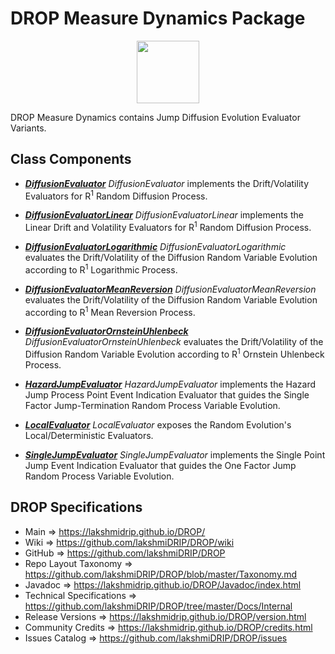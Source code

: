 # DROP Measure Dynamics Package

<p align="center"><img src="https://github.com/lakshmiDRIP/DROP/blob/master/DRIP_Logo.gif?raw=true" width="100"></p>

DROP Measure Dynamics contains Jump Diffusion Evolution Evaluator Variants.


## Class Components

 * [***DiffusionEvaluator***](https://github.com/lakshmiDRIP/DROP/tree/master/src/main/java/org/drip/measure/dynamics/DiffusionEvaluator.java)
 <i>DiffusionEvaluator</i> implements the Drift/Volatility Evaluators for R<sup>1</sup> Random Diffusion
 Process.

 * [***DiffusionEvaluatorLinear***](https://github.com/lakshmiDRIP/DROP/tree/master/src/main/java/org/drip/measure/dynamics/DiffusionEvaluatorLinear.java)
 <i>DiffusionEvaluatorLinear</i> implements the Linear Drift and Volatility Evaluators for R<sup>1</sup>
 Random Diffusion Process.

 * [***DiffusionEvaluatorLogarithmic***](https://github.com/lakshmiDRIP/DROP/tree/master/src/main/java/org/drip/measure/dynamics/DiffusionEvaluatorLogarithmic.java)
 <i>DiffusionEvaluatorLogarithmic</i> evaluates the Drift/Volatility of the Diffusion Random Variable
 Evolution according to R<sup>1</sup> Logarithmic Process.

 * [***DiffusionEvaluatorMeanReversion***](https://github.com/lakshmiDRIP/DROP/tree/master/src/main/java/org/drip/measure/dynamics/DiffusionEvaluatorMeanReversion.java)
 <i>DiffusionEvaluatorMeanReversion</i> evaluates the Drift/Volatility of the Diffusion Random Variable
 Evolution according to R<sup>1</sup> Mean Reversion Process.

 * [***DiffusionEvaluatorOrnsteinUhlenbeck***](https://github.com/lakshmiDRIP/DROP/tree/master/src/main/java/org/drip/measure/dynamics/DiffusionEvaluatorOrnsteinUhlenbeck.java)
 <i>DiffusionEvaluatorOrnsteinUhlenbeck</i> evaluates the Drift/Volatility of the Diffusion Random Variable
 Evolution according to R<sup>1</sup> Ornstein Uhlenbeck Process.

 * [***HazardJumpEvaluator***](https://github.com/lakshmiDRIP/DROP/tree/master/src/main/java/org/drip/measure/dynamics/HazardJumpEvaluator.java)
 <i>HazardJumpEvaluator</i> implements the Hazard Jump Process Point Event Indication Evaluator that guides
 the Single Factor Jump-Termination Random Process Variable Evolution.

 * [***LocalEvaluator***](https://github.com/lakshmiDRIP/DROP/tree/master/src/main/java/org/drip/measure/dynamics/LocalEvaluator.java)
 <i>LocalEvaluator</i> exposes the Random Evolution's Local/Deterministic Evaluators.

 * [***SingleJumpEvaluator***](https://github.com/lakshmiDRIP/DROP/tree/master/src/main/java/org/drip/measure/dynamics/SingleJumpEvaluator.java)
 <i>SingleJumpEvaluator</i> implements the Single Point Jump Event Indication Evaluator that guides the One
 Factor Jump Random Process Variable Evolution.


## DROP Specifications

 * Main                     => https://lakshmidrip.github.io/DROP/
 * Wiki                     => https://github.com/lakshmiDRIP/DROP/wiki
 * GitHub                   => https://github.com/lakshmiDRIP/DROP
 * Repo Layout Taxonomy     => https://github.com/lakshmiDRIP/DROP/blob/master/Taxonomy.md
 * Javadoc                  => https://lakshmidrip.github.io/DROP/Javadoc/index.html
 * Technical Specifications => https://github.com/lakshmiDRIP/DROP/tree/master/Docs/Internal
 * Release Versions         => https://lakshmidrip.github.io/DROP/version.html
 * Community Credits        => https://lakshmidrip.github.io/DROP/credits.html
 * Issues Catalog           => https://github.com/lakshmiDRIP/DROP/issues

